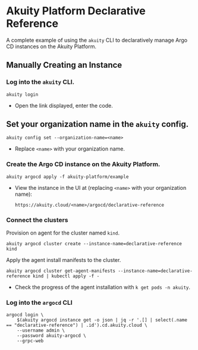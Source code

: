 # Akuity Platform Declarative Reference
A complete example of using the `akuity` CLI to declaratively manage Argo CD instances on the Akuity Platform.

## Manually Creating an Instance
### Log into the `akuity` CLI.
```
akuity login
```
- Open the link displayed, enter the code.

## Set your organization name in the `akuity` config.
```
akuity config set --organization-name=<name>
```
- Replace `<name>` with your organization name.

### Create the Argo CD instance on the Akuity Platform.
```
akuity argocd apply -f akuity-platform/example
```
- View the instance in the UI at (replacing `<name>` with your organization name):
  ```
  https://akuity.cloud/<name>/argocd/declarative-reference
  ```

### Connect the clusters
Provision on agent for the cluster named `kind`.
```
akuity argocd cluster create --instance-name=declarative-reference kind
```

Apply the agent install manifests to the cluster.
```
akuity argocd cluster get-agent-manifests --instance-name=declarative-reference kind | kubectl apply -f -
```
- Check the progress of the agent installation with `k get pods -n akuity`.

### Log into the `argocd` CLI
```
argocd login \
    $(akuity argocd instance get -o json | jq -r '.[] | select(.name == "declarative-reference") | .id').cd.akuity.cloud \
    --username admin \
    --password akuity-argocd \
    --grpc-web
```